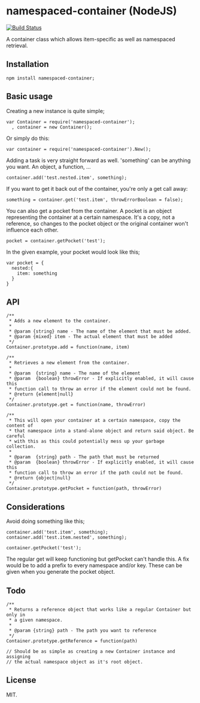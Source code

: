 # namespaced-container (NodeJS)

[![Build Status](https://travis-ci.org/boljen/namespaced-container.svg)](https://travis-ci.org/boljen/namespaced-container)

A container class which allows item-specific as well as namespaced retrieval.

## Installation

    npm install namespaced-container;

## Basic usage

Creating a new instance is quite simple;

    var Container = require('namespaced-container');
      , container = new Container();

Or simply do this:

    var container = require('namespaced-container').New();

Adding a task is very straight forward as well. 'something' can be anything you
want. An object, a function, ...

    container.add('test.nested.item', something);

If you want to get it back out of the container, you're only a get call away:

    something = container.get('test.item', throwErrorBoolean = false);

You can also get a pocket from the container. A pocket is an object representing
the container at a certain namespace. It's a copy, not a reference, so changes
to the pocket object or the original container won't influence each other.

    pocket = container.getPocket('test');

In the given example, your pocket would look like this;

    var pocket = {
      nested:{
        item: something
      }
    }

## API

    /**
     * Adds a new element to the container.
     *
     * @param {string} name - The name of the element that must be added.
     * @param {mixed} item - The actual element that must be added
     */
    Container.prototype.add = function(name, item)

    /**
     * Retrieves a new element from the container.
     *
     * @param  {string} name - The name of the element
     * @param  {boolean} throwError - If explicitly enabled, it will cause this
     * function call to throw an error if the element could not be found.
     * @return {element|null}
     */
    Container.prototype.get = function(name, throwError)

    /**
     * This will open your container at a certain namespace, copy the content of
     * that namespace into a stand-alone object and return said object. Be careful
     * with this as this could potentially mess up your garbage collection.
     *
     * @param  {string} path - The path that must be returned
     * @param  {boolean} throwError - If explicitly enabled, it will cause this
     * function call to throw an error if the path could not be found.
     * @return {object|null}
     */
    Container.prototype.getPocket = function(path, throwError)

## Considerations

Avoid doing something like this;

    container.add('test.item', something);
    container.add('test.item.nested', something);

    container.getPocket('test');

The regular get will keep functioning but getPocket can't handle this. A fix
would be to add a prefix to every namespace and/or key. These can be given when
you generate the pocket object.

## Todo

    /**
     * Returns a reference object that works like a regular Container but only in
     * a given namespace.
     *
     * @param {string} path - The path you want to reference
     */
    Container.prototype.getReference = function(path)

    // Should be as simple as creating a new Container instance and assigning
    // the actual namespace object as it's root object.

## License

MIT.
